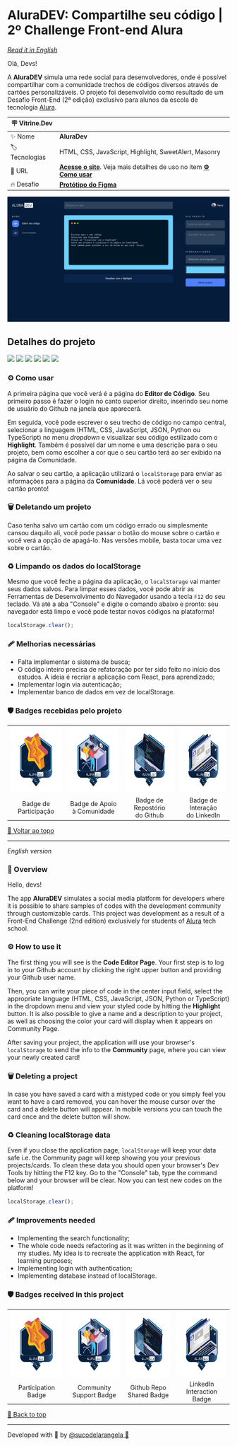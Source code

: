 <div id='top'>

# AluraDEV: Compartilhe seu código | 2º Challenge Front-end Alura

</div>

_[Read it in English](#English)_

Olá, Devs!

A **AluraDEV** simula uma rede social para desenvolvedores, onde é possível compartilhar com a comunidade trechos de códigos diversos através de cartões personalizáveis. O projeto foi desenvolvido como resultado de um Desafio Front-End (2ª edição) exclusivo para alunos da escola de tecnologia [Alura](https://www.alura.com.br).

<!-- prettier-ignore -->
| 🪧 Vitrine.Dev |     |
| ------------- | --- |
| ✨ Nome       | **AluraDev** |
| 🏷️ Tecnologias | HTML, CSS, JavaScript, Highlight, SweetAlert, Masonry |
| 🚀 URL         | [**Acesse o site**](https://sucodelarangela.github.io/alura-challenge-front-end/). Veja mais detalhes de uso no item [**⚙️ Como usar**](#howto) |
| 🔥 Desafio     | [**Protótipo do Figma**](https://www.figma.com/file/Ve4hpTfmMa7yAFneoGtGKD/Alura-Challenge---Edi%C3%A7%C3%A3o-Front-end?node-id=207%3A729) |

![](https://raw.githubusercontent.com/sucodelarangela/alura-challenge-front-end/master/Images/editor_page.png#vitrinedev)

## Detalhes do projeto

<div>
  <img src="https://img.shields.io/badge/HTML5-E34F26?style=for-the-badge&logo=html5&logoColor=white" />
  <img src="https://img.shields.io/badge/CSS3-1572B6?style=for-the-badge&logo=css3&logoColor=white" />
  <img src="https://img.shields.io/badge/JavaScript-F7DF1E?style=for-the-badge&logo=javascript&logoColor=black" />
  <a href="https://highlightjs.org/" target="_blank"><img src="https://img.shields.io/badge/highlight.js-660000?style=for-the-badge" /></a>
  <a href="https://sweetalert.js.org/" target="_blank"><img src="https://img.shields.io/badge/sweetalert-F27474?style=for-the-badge" /></a>
  <a href="https://masonry.desandro.com/" target="_blank"><img src="https://img.shields.io/badge/sweetalert-DD2266?style=for-the-badge" /></a>
</div>

<div id="howto"></div>

### ⚙️ Como usar

A primeira página que você verá é a página do **Editor de Código**. Seu primeiro passo é fazer o login no canto superior direito, inserindo seu nome de usuário do Github na janela que aparecerá.

Em seguida, você pode escrever o seu trecho de código no campo central, selecionar a linguagem (HTML, CSS, JavaScript, JSON, Python ou TypeScript) no menu _dropdown_ e visualizar seu código estilizado com o **Highlight**. Também é possível dar um nome e uma descrição para o seu projeto, bem como escolher a cor que o seu cartão terá ao ser exibido na página da Comunidade.

Ao salvar o seu cartão, a aplicação utilizará o `localStorage` para enviar as informações para a página da **Comunidade**. Lá você poderá ver o seu cartão pronto!

<!-- Futuramente, será implementado o sistema de busca! :) -->

### 🗑️ Deletando um projeto

Caso tenha salvo um cartão com um código errado ou simplesmente cansou daquilo ali, você pode passar o botão do mouse sobre o cartão e você verá a opção de apagá-lo. Nas versões mobile, basta tocar uma vez sobre o cartão.

### ♻️ Limpando os dados do localStorage

Mesmo que você feche a página da aplicação, o `localStorage` vai manter seus dados salvos. Para limpar esses dados, você pode abrir as Ferramentas de Desenvolvimento do Navegador usando a tecla `F12` do seu teclado. Vá até a aba "Console" e digite o comando abaixo e pronto: seu navegador está limpo e você pode testar novos códigos na plataforma!

```js
localStorage.clear();
```

### 🩹 Melhorias necessárias

-   Falta implementar o sistema de busca;
-   O código inteiro precisa de refatoração por ter sido feito no início dos estudos. A ideia é recriar a aplicação com React, para aprendizado;
-   Implementar login via autenticação;
-   Implementar banco de dados em vez de localStorage.

### 🛡️ Badges recebidas pelo projeto

<table style="text-align: center;">
  <tr>
    <td>
      <img height="150px" src="https://raw.githubusercontent.com/sucodelarangela/alura-challenge-front-end/master/Images/Badge%20-%20Participacao.png"/>
    </td>
    <td>
      <img height="150px" src="https://raw.githubusercontent.com/sucodelarangela/alura-challenge-front-end/master/Images/Badge%20-%20Comunidade.png"/>
    </td>
    <td>
    <img height="150px" src="https://raw.githubusercontent.com/sucodelarangela/alura-challenge-front-end/master/Images/Badge%20-%20Compartilhamento.png"/>
    </td>
    <td>
    <img height="150px" src="https://raw.githubusercontent.com/sucodelarangela/alura-challenge-front-end/master/Images/Badge%20-%20LinkedIn.png"/>
    </td>
  </tr>
  <tr>
    <td>Badge de Participação</td>
    <td>Badge de Apoio<br>à Comunidade</td>
    <td>Badge de Repostório<br>do Github</td>
    <td>Badge de Interação<br>do LinkedIn</td>
  </tr>
</table>

<a href='#top'>🔼 Voltar ao topo</a>

---

<div id="English">

_English version_

</div>

### 🔎 Overview

Hello, devs!

The app **AluraDEV** simulates a social media platform for developers where it is possible to share samples of codes with the development community through customizable cards. This project was development as a result of a Front-End Challenge (2nd edition) exclusively for students of [Alura](https://www.alura.com.br) tech school.

### ⚙️ How to use it

The first thing you will see is the **Code Editor Page**. Your first step is to log in to your Github account by clicking the right upper button and providing your Github user name.

Then, you can write your piece of code in the center input field, select the appropriate language (HTML, CSS, JavaScript, JSON, Python or TypeScript) in the dropdown menu and view your styled code by hitting the **Highlight** button. It is also possible to give a name and a description to your project, as well as choosing the color your card will display when it appears on Community Page.

After saving your project, the application will use your browser's `localStorage` to send the info to the **Community** page, where you can view your newly created card!

<!-- In the near future, the search functionality will be implemented! :) -->

### 🗑️ Deleting a project

In case you have saved a card with a mistyped code or you simply feel you want to have a card removed, you can hover the mouse cursor over the card and a delete button will appear. In mobile versions you can touch the card once and the delete button will show.

### ♻️ Cleaning localStorage data

Even if you close the application page, `localStorage` will keep your data safe i.e. the Community page will keep showing you your previous projects/cards. To clean these data you should open your browser's Dev Tools by hitting the F12 key. Go to the "Console" tab, type the command below and your browser will be clear. Now you can test new codes on the platform!

```js
localStorage.clear();
```

### 🩹 Improvements needed

-   Implementing the search functionality;
-   The whole code needs refactoring as it was written in the beginning of my studies. My idea is to recreate the application with React, for learning purposes;
-   Implementing login with authentication;
-   Implementing database instead of localStorage.

### 🛡️ Badges received in this project

<table style="text-align: center;">
  <tr>
    <td>
      <img height="150px" src="https://raw.githubusercontent.com/sucodelarangela/alura-challenge-front-end/master/Images/Badge%20-%20Participacao.png"/>
    </td>
    <td>
      <img height="150px" src="https://raw.githubusercontent.com/sucodelarangela/alura-challenge-front-end/master/Images/Badge%20-%20Comunidade.png"/>
    </td>
    <td>
    <img height="150px" src="https://raw.githubusercontent.com/sucodelarangela/alura-challenge-front-end/master/Images/Badge%20-%20Compartilhamento.png"/>
    </td>
    <td>
    <img height="150px" src="https://raw.githubusercontent.com/sucodelarangela/alura-challenge-front-end/master/Images/Badge%20-%20LinkedIn.png"/>
    </td>
  </tr>
  <tr>
    <td>Participation Badge</td>
    <td>Community<br>Support Badge</td>
    <td>Github Repo<br>Shared Badge</td>
    <td>LinkedIn<br>Interaction Badge</td>
  </tr>
</table>

<a href='#top'>🔼 Back to top</a>

---

Developed with 🧡 by [@sucodelarangela 🍊](https://angelacaldas.vercel.app)
